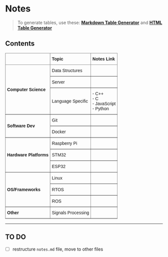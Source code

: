 # Notes

> To generate tables, use these: **[Markdown Table Generator](https://www.tablesgenerator.com/markdown_tables)** and **[HTML Table Generator](https://www.tablesgenerator.com/html_tables)**

## Contents
<style type="text/css">
.tg  {border-collapse:collapse;border-spacing:0;}
.tg td{border-color:black;border-style:solid;border-width:1px;font-family:Arial, sans-serif;font-size:14px;
  overflow:hidden;padding:10px 5px;word-break:normal;}
.tg th{border-color:black;border-style:solid;border-width:1px;font-family:Arial, sans-serif;font-size:14px;
  font-weight:normal;overflow:hidden;padding:10px 5px;word-break:normal;}
.tg .tg-lboi{border-color:inherit;text-align:left;vertical-align:middle}
.tg .tg-fymr{border-color:inherit;font-weight:bold;text-align:left;vertical-align:top}
.tg .tg-g7sd{border-color:inherit;font-weight:bold;text-align:left;vertical-align:middle}
.tg .tg-0pky{border-color:inherit;text-align:left;vertical-align:top}
</style>
<table class="tg">
<thead>
  <tr>
    <th class="tg-fymr"></th>
    <th class="tg-g7sd">Topic</th>
    <th class="tg-g7sd">Notes Link</th>
  </tr>
</thead>
<tbody>
  <tr>
    <td class="tg-g7sd" rowspan="3">Computer Science</td>
    <td class="tg-lboi">Data Structures</td>
    <td class="tg-0pky"></td>
  </tr>
  <tr>
    <td class="tg-lboi">Server</td>
    <td class="tg-0pky"></td>
  </tr>
  <tr>
    <td class="tg-lboi">Language Specific</td>
    <td class="tg-0pky">- C++<br>- C<br>- JavaScript<br>- Python</td>
  </tr>
  <tr>
    <td class="tg-g7sd" rowspan="2">Software Dev</td>
    <td class="tg-lboi">Git</td>
    <td class="tg-0pky"></td>
  </tr>
  <tr>
    <td class="tg-lboi">Docker</td>
    <td class="tg-0pky"></td>
  </tr>
  <tr>
    <td class="tg-g7sd" rowspan="3">Hardware Platforms</td>
    <td class="tg-lboi">Raspberry Pi</td>
    <td class="tg-0pky"></td>
  </tr>
  <tr>
    <td class="tg-lboi">STM32</td>
    <td class="tg-0pky"></td>
  </tr>
  <tr>
    <td class="tg-lboi">ESP32</td>
    <td class="tg-0pky"></td>
  </tr>
  <tr>
    <td class="tg-g7sd" rowspan="3">OS/Frameworks</td>
    <td class="tg-lboi">Linux</td>
    <td class="tg-0pky"></td>
  </tr>
  <tr>
    <td class="tg-lboi">RTOS</td>
    <td class="tg-0pky"></td>
  </tr>
  <tr>
    <td class="tg-lboi">ROS</td>
    <td class="tg-0pky"></td>
  </tr>
  <tr>
    <td class="tg-g7sd">Other</td>
    <td class="tg-lboi">Signals Processing</td>
    <td class="tg-0pky"></td>
  </tr>
</tbody>
</table>

-----------------------------

## TO DO
- [ ] restructure `notes.md` file, move to other files
